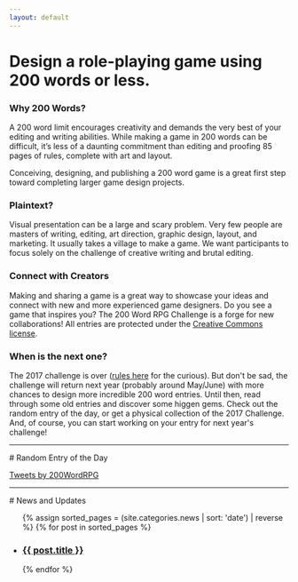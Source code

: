 ```yaml
---
layout: default
---
```

# Design a role-playing game using 200 words or less.

### Why 200 Words?

A 200 word limit encourages creativity and demands the very best of your editing and writing abilities. While making a game in 200 words can be difficult, it’s less of a daunting commitment than editing and proofing 85 pages of rules, complete with art and layout.

Conceiving, designing, and publishing a 200 word game is a great first step toward completing larger game design projects.

### Plaintext?

Visual presentation can be a large and scary problem. Very few people are masters of writing, editing, art direction, graphic design, layout, and marketing. It usually takes a village to make a game. We want participants to focus solely on the challenge of creative writing and brutal editing.

### Connect with Creators

Making and sharing a game is a great way to showcase your ideas and connect with new and more experienced game designers. Do you see a game that inspires you? The 200 Word RPG Challenge is a forge for new collaborations! All entries are protected under the [Creative Commons license]({{site.baseurl}}/licensing).

### When is the next one?

The 2017 challenge is over ([rules here](https://github.com/200WordRPG/200wordrpg.github.io/blob/eb1707f46f7ad28fdd75c0df9664c90707823a70/index.md) for the curious). But don't be sad, the challenge will return next year (probably around May/June) with more chances to design more incredible 200 word entries. Until then, read through some old entries and discover some higgen gems. Check out the random entry of the day, or get a physical collection of the 2017 Challenge. And, of course, you can start working on your entry for next year's challenge!

<hr>
# Random Entry of the Day
  
<a class="twitter-timeline" data-tweet-limit="1" data-chrome="noheader nofooter noscrollbar" data-dnt="true" href="https://twitter.com/200WordRPG">Tweets by 200WordRPG</a> <script async src="//platform.twitter.com/widgets.js" charset="utf-8"></script>

<hr>
# News and Updates

<ul>
{% assign sorted_pages = (site.categories.news | sort: 'date') | reverse %}
  {% for post in sorted_pages %}
      <li><h3><strong><a href="{{ post.url }}">
        {{ post.title }}
      </a></strong></h3></li>
  {% endfor %}
</ul>


